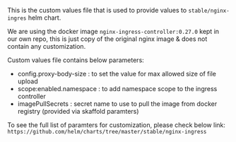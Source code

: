 This is the custom values file that is used to provide values to `stable/nginx-ingres` helm chart.

We are using the docker image `nginx-ingress-controller:0.27.0` kept in our own repo, this is just copy of the original nginx image & does not contain any customization.

Custom values file contains below parameters:

- config.proxy-body-size : to set the value for max allowed size of file upload
- scope:enabled.namespace : to add namespace scope to the ingress controller
- imagePullSecrets : secret name to use to pull the image from docker registry (provided via skaffold paramters)

To see the full list of paramters for customization, please check below link:
`https://github.com/helm/charts/tree/master/stable/nginx-ingress`
